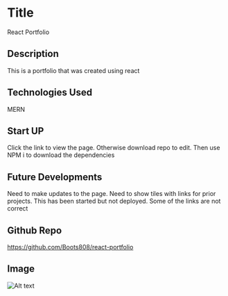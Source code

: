 # Title

React Portfolio

## Description

This is a portfolio that was created using react

## Technologies Used

MERN

## Start UP

Click the link to view the page. Otherwise download repo to edit. Then use NPM i to download the dependencies

## Future Developments

Need to make updates to the page. Need to show tiles with links for prior projects. This has been started but not deployed. Some of the links are not correct

## Github Repo

<https://github.com/Boots808/react-portfolio>

## Image

![Alt text](relative/path/to/capture.png/raw=true "Image of Web Page")
